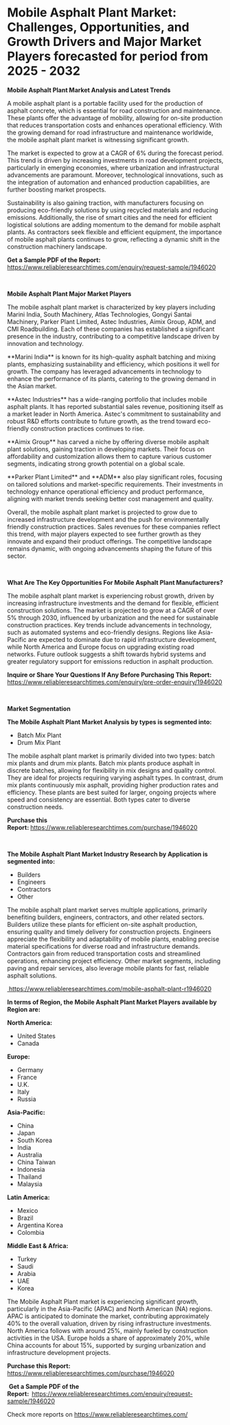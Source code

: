 <p><h1>Mobile Asphalt Plant Market: Challenges, Opportunities, and Growth Drivers and Major Market Players forecasted for period from 2025 - 2032</h1></p><p><strong>Mobile Asphalt Plant Market Analysis and Latest Trends</strong></p>
<p><p>A mobile asphalt plant is a portable facility used for the production of asphalt concrete, which is essential for road construction and maintenance. These plants offer the advantage of mobility, allowing for on-site production that reduces transportation costs and enhances operational efficiency. With the growing demand for road infrastructure and maintenance worldwide, the mobile asphalt plant market is witnessing significant growth.</p><p>The market is expected to grow at a CAGR of 6% during the forecast period. This trend is driven by increasing investments in road development projects, particularly in emerging economies, where urbanization and infrastructural advancements are paramount. Moreover, technological innovations, such as the integration of automation and enhanced production capabilities, are further boosting market prospects.</p><p>Sustainability is also gaining traction, with manufacturers focusing on producing eco-friendly solutions by using recycled materials and reducing emissions. Additionally, the rise of smart cities and the need for efficient logistical solutions are adding momentum to the demand for mobile asphalt plants. As contractors seek flexible and efficient equipment, the importance of mobile asphalt plants continues to grow, reflecting a dynamic shift in the construction machinery landscape.</p></p>
<p><strong>Get a Sample PDF of the Report:&nbsp;</strong> <a href="https://www.reliableresearchtimes.com/enquiry/request-sample/1946020?utm_campaign=2186&utm_medium=2&utm_source=Github&utm_content=ia&utm_term=09042025&utm_id=mobile-asphalt-plant">https://www.reliableresearchtimes.com/enquiry/request-sample/1946020</a></p>
<p>&nbsp;</p>
<p><strong>Mobile Asphalt Plant Major Market Players</strong></p>
<p><p>The mobile asphalt plant market is characterized by key players including Marini India, South Machinery, Atlas Technologies, Gongyi Santai Machinery, Parker Plant Limited, Astec Industries, Aimix Group, ADM, and CMI Roadbuilding. Each of these companies has established a significant presence in the industry, contributing to a competitive landscape driven by innovation and technology.</p><p>**Marini India** is known for its high-quality asphalt batching and mixing plants, emphasizing sustainability and efficiency, which positions it well for growth. The company has leveraged advancements in technology to enhance the performance of its plants, catering to the growing demand in the Asian market.</p><p>**Astec Industries** has a wide-ranging portfolio that includes mobile asphalt plants. It has reported substantial sales revenue, positioning itself as a market leader in North America. Astec's commitment to sustainability and robust R&D efforts contribute to future growth, as the trend toward eco-friendly construction practices continues to rise.</p><p>**Aimix Group** has carved a niche by offering diverse mobile asphalt plant solutions, gaining traction in developing markets. Their focus on affordability and customization allows them to capture various customer segments, indicating strong growth potential on a global scale.</p><p>**Parker Plant Limited** and **ADM** also play significant roles, focusing on tailored solutions and market-specific requirements. Their investments in technology enhance operational efficiency and product performance, aligning with market trends seeking better cost management and quality.</p><p>Overall, the mobile asphalt plant market is projected to grow due to increased infrastructure development and the push for environmentally friendly construction practices. Sales revenues for these companies reflect this trend, with major players expected to see further growth as they innovate and expand their product offerings. The competitive landscape remains dynamic, with ongoing advancements shaping the future of this sector.</p></p>
<p>&nbsp;</p>
<p><strong>What Are The Key Opportunities For Mobile Asphalt Plant Manufacturers?</strong></p>
<p><p>The mobile asphalt plant market is experiencing robust growth, driven by increasing infrastructure investments and the demand for flexible, efficient construction solutions. The market is projected to grow at a CAGR of over 5% through 2030, influenced by urbanization and the need for sustainable construction practices. Key trends include advancements in technology, such as automated systems and eco-friendly designs. Regions like Asia-Pacific are expected to dominate due to rapid infrastructure development, while North America and Europe focus on upgrading existing road networks. Future outlook suggests a shift towards hybrid systems and greater regulatory support for emissions reduction in asphalt production.</p></p>
<p><strong>Inquire or Share Your Questions If Any Before Purchasing This Report:</strong> <a href="https://www.reliableresearchtimes.com/enquiry/pre-order-enquiry/1946020?utm_campaign=2186&utm_medium=2&utm_source=Github&utm_content=ia&utm_term=09042025&utm_id=mobile-asphalt-plant">https://www.reliableresearchtimes.com/enquiry/pre-order-enquiry/1946020</a></p>
<p>&nbsp;</p>
<p><strong>Market Segmentation</strong></p>
<p><strong>The Mobile Asphalt Plant Market Analysis by types is segmented into:</strong></p>
<p><ul><li>Batch Mix Plant</li><li>Drum Mix Plant</li></ul></p>
<p><p>The mobile asphalt plant market is primarily divided into two types: batch mix plants and drum mix plants. Batch mix plants produce asphalt in discrete batches, allowing for flexibility in mix designs and quality control. They are ideal for projects requiring varying asphalt types. In contrast, drum mix plants continuously mix asphalt, providing higher production rates and efficiency. These plants are best suited for larger, ongoing projects where speed and consistency are essential. Both types cater to diverse construction needs.</p></p>
<p><strong>Purchase this Report:&nbsp;</strong><a href="https://www.reliableresearchtimes.com/purchase/1946020?utm_campaign=2186&utm_medium=2&utm_source=Github&utm_content=ia&utm_term=09042025&utm_id=mobile-asphalt-plant">https://www.reliableresearchtimes.com/purchase/1946020</a></p>
<p>&nbsp;</p>
<p><strong>The Mobile Asphalt Plant Market Industry Research by Application is segmented into:</strong></p>
<p><ul><li>Builders</li><li>Engineers</li><li>Contractors</li><li>Other</li></ul></p>
<p><p>The mobile asphalt plant market serves multiple applications, primarily benefiting builders, engineers, contractors, and other related sectors. Builders utilize these plants for efficient on-site asphalt production, ensuring quality and timely delivery for construction projects. Engineers appreciate the flexibility and adaptability of mobile plants, enabling precise material specifications for diverse road and infrastructure demands. Contractors gain from reduced transportation costs and streamlined operations, enhancing project efficiency. Other market segments, including paving and repair services, also leverage mobile plants for fast, reliable asphalt solutions.</p></p>
<p><a href="https://www.reliableresearchtimes.com/mobile-asphalt-plant-r1946020?utm_campaign=2186&utm_medium=2&utm_source=Github&utm_content=ia&utm_term=09042025&utm_id=mobile-asphalt-plant">&nbsp;https://www.reliableresearchtimes.com/mobile-asphalt-plant-r1946020</a></p>
<p><strong>In terms of Region, the Mobile Asphalt Plant Market Players available by Region are:</strong></p>
<p>
    <p> <strong> North America: </strong>
        <ul>
            <li>United States</li>
            <li>Canada</li>
        </ul>
        </p> 
    <p> <strong> Europe: </strong>
        <ul>
            <li>Germany</li>
            <li>France</li>
            <li>U.K.</li>
            <li>Italy</li>
            <li>Russia</li>
        </ul>
        </p> 
    <p> <strong> Asia-Pacific: </strong>
        <ul>
            <li>China</li>
            <li>Japan</li>
            <li>South Korea</li>
            <li>India</li>
            <li>Australia</li>
            <li>China Taiwan</li>
            <li>Indonesia</li>
            <li>Thailand</li>
            <li>Malaysia</li>
        </ul>
        </p> 
    <p> <strong> Latin America: </strong>
        <ul>
            <li>Mexico</li>
            <li>Brazil</li>
            <li>Argentina Korea</li>
            <li>Colombia</li>
        </ul>
        </p> 
    <p> <strong> Middle East & Africa: </strong>
        <ul>
            <li>Turkey</li>
            <li>Saudi</li>
            <li>Arabia</li>
            <li>UAE</li>
            <li>Korea</li>
        </ul>
    </p>
    </p>
<p><p>The Mobile Asphalt Plant market is experiencing significant growth, particularly in the Asia-Pacific (APAC) and North American (NA) regions. APAC is anticipated to dominate the market, contributing approximately 40% to the overall valuation, driven by rising infrastructure investments. North America follows with around 25%, mainly fueled by construction activities in the USA. Europe holds a share of approximately 20%, while China accounts for about 15%, supported by surging urbanization and infrastructure development projects.</p></p>
<p><strong>Purchase this Report: </strong><a href="https://www.reliableresearchtimes.com/purchase/1946020?utm_campaign=2186&utm_medium=2&utm_source=Github&utm_content=ia&utm_term=09042025&utm_id=mobile-asphalt-plant">https://www.reliableresearchtimes.com/purchase/1946020</a></p>
<p>&nbsp;<strong>Get a Sample PDF of the Report:&nbsp;&nbsp;</strong><a href="https://www.reliableresearchtimes.com/enquiry/request-sample/1946020?utm_campaign=2186&utm_medium=2&utm_source=Github&utm_content=ia&utm_term=09042025&utm_id=mobile-asphalt-plant">https://www.reliableresearchtimes.com/enquiry/request-sample/1946020</a></p>
<p><strong></strong></p>
<p>Check more reports on <a href="https://www.reliableresearchtimes.com/?utm_campaign=2186&utm_medium=2&utm_source=Github&utm_content=ia&utm_term=09042025&utm_id=mobile-asphalt-plant">https://www.reliableresearchtimes.com/</a></p>